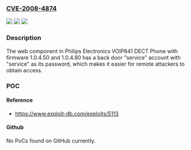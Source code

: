 ### [CVE-2008-4874](https://cve.mitre.org/cgi-bin/cvename.cgi?name=CVE-2008-4874)
![](https://img.shields.io/static/v1?label=Product&message=n%2Fa&color=blue)
![](https://img.shields.io/static/v1?label=Version&message=n%2Fa&color=blue)
![](https://img.shields.io/static/v1?label=Vulnerability&message=n%2Fa&color=brighgreen)

### Description

The web component in Philips Electronics VOIP841 DECT Phone with firmware 1.0.4.50 and 1.0.4.80 has a back door "service" account with "service" as its password, which makes it easier for remote attackers to obtain access.

### POC

#### Reference
- https://www.exploit-db.com/exploits/5113

#### Github
No PoCs found on GitHub currently.

